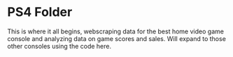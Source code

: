 # PS4 Folder

This is where it all begins, webscraping data for the best home video game console and analyzing data on game scores and sales.
Will expand to those other consoles using the code here.
